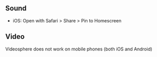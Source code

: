 ## Sound

- iOS: Open with Safari > Share > Pin to Homescreen

## Video

Videosphere does not work on mobile phones (both iOS and Android)
